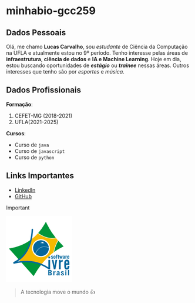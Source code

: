 # minhabio-gcc259

## Dados Pessoais<br/>
Olá, me chamo **Lucas Carvalho**, sou *estudante* de Ciência da Computação na UFLA e atualmente estou no 9º período. Tenho interesse pelas áreas de **infraestrutura**, **ciência de dados** e **IA e Machine Learning**. Hoje em dia, estou buscando oportunidades de ***estágio*** ou ***trainee*** nessas áreas. Outros interesses que tenho são por *esportes* e *música*.

## Dados Profissionais<br/>
**Formação**:<br/>
1. CEFET-MG (2018-2021)
2. UFLA(2021-2025)

**Cursos**:<br/>
- Curso de `java`
- Curso de `javascript`
- Curso de `python`

## Links Importantes<br/>
+ [LinkedIn](www.linkedin.com/in/lucas-carvalho-781886220)
+ [GitHub](https://github.com/LukeZaneh)

> [!IMPORTANT]
> ![Logo do Projeto Software Livre Brasil](images/images.png)

> A tecnologia move o mundo :+1: 
